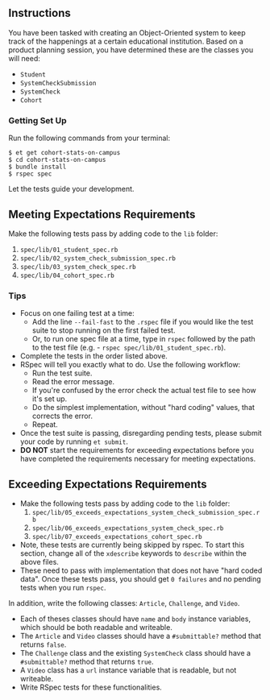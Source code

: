 ## Instructions

You have been tasked with creating an Object-Oriented system to keep track of
the happenings at a certain educational institution. Based on a product planning
session, you have determined these are the classes you will need:

* `Student`
* `SystemCheckSubmission`
* `SystemCheck`
* `Cohort`

### Getting Set Up

Run the following commands from your terminal:

```
$ et get cohort-stats-on-campus
$ cd cohort-stats-on-campus
$ bundle install
$ rspec spec
```

Let the tests guide your development.

## Meeting Expectations Requirements

Make the following tests pass by adding code to the `lib` folder:

1. `spec/lib/01_student_spec.rb`
2. `spec/lib/02_system_check_submission_spec.rb`
3. `spec/lib/03_system_check_spec.rb`
4. `spec/lib/04_cohort_spec.rb`


### Tips

* Focus on one failing test at a time:
  - Add the line `--fail-fast` to the `.rspec` file if you would like the test suite to stop running on the first failed test.
  - Or, to run one spec file at a time, type in `rspec` followed by the path to the test file (e.g. - `rspec spec/lib/01_student_spec.rb`).
* Complete the tests in the order listed above.
* RSpec will tell you exactly what to do. Use the following workflow:
  - Run the test suite.
  - Read the error message.
  - If you're confused by the error check the actual test file to see how it's set up.
  - Do the simplest implementation, without "hard coding" values, that corrects the error.
  - Repeat.
* Once the test suite is passing, disregarding pending tests, please submit your code by running `et submit`.
* **DO NOT** start the requirements for exceeding expectations before you have completed the requirements necessary for meeting expectations.

## Exceeding Expectations Requirements

* Make the following tests pass by adding code to the `lib` folder:
    1. `spec/lib/05_exceeds_expectations_system_check_submission_spec.rb`
    2. `spec/lib/06_exceeds_expectations_system_check_spec.rb`
    3. `spec/lib/07_exceeds_expectations_cohort_spec.rb`
* Note, these tests are currently being skipped by rspec. To start this section, change all of the `xdescribe` keywords to `describe` within the above files.
* These need to pass with implementation that does not have "hard coded data". Once these tests pass, you should get `0 failures` and no pending tests when you run `rspec`.

In addition, write the following classes: `Article`, `Challenge`, and `Video`.

* Each of theses classes should have `name` and `body` instance variables, which should be both readable and writeable.
* The `Article` and `Video` classes should have a `#submittable?` method that returns `false`.
* The `Challenge` class and the existing `SystemCheck` class   should have a `#submittable?` method that returns `true`.
* A `Video` class has a `url` instance variable that is readable, but not writeable.
* Write RSpec tests for these functionalities.
